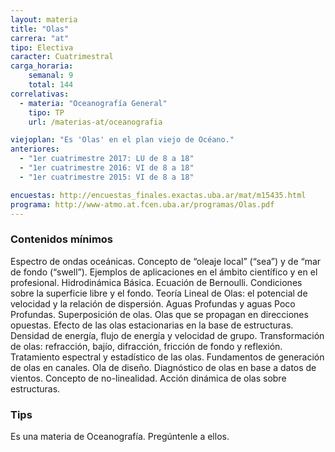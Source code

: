 ```yaml
---
layout: materia
title: "Olas"
carrera: "at"
tipo: Electiva
caracter: Cuatrimestral
carga_horaria: 
    semanal: 9
    total: 144
correlativas:
  - materia: "Oceanografía General"
    tipo: TP
    url: /materias-at/oceanografia

viejoplan: "Es 'Olas' en el plan viejo de Océano."
anteriores:
  - "1er cuatrimestre 2017: LU de 8 a 18" 
  - "1er cuatrimestre 2016: VI de 8 a 18"
  - "1er cuatrimestre 2015: VI de 8 a 18"

encuestas: http://encuestas_finales.exactas.uba.ar/mat/m15435.html
programa: http://www-atmo.at.fcen.uba.ar/programas/Olas.pdf
---
```


### Contenidos mínimos
Espectro de ondas oceánicas. Concepto de “oleaje local” (“sea”) y de “mar de fondo (“swell”). Ejemplos de aplicaciones en el ámbito científico y en el profesional. Hidrodinámica Básica. Ecuación de Bernoulli. Condiciones sobre la superficie libre y el fondo. Teoría Lineal de Olas: el potencial de velocidad y la relación de dispersión. Aguas Profundas y aguas Poco Profundas. Superposición de olas. Olas que se propagan en direcciones opuestas. Efecto de las olas estacionarias en la base de estructuras. Densidad de energía, flujo de energía y velocidad de grupo. Transformación de olas: refracción, bajío, difracción, fricción de fondo y reflexión. Tratamiento espectral y estadístico de las olas. Fundamentos de generación de olas en canales. Ola de diseño. Diagnóstico de olas en base a datos de vientos. Concepto de no-linealidad. Acción dinámica de olas sobre estructuras.

### Tips
Es una materia de Oceanografía. Pregúntenle a ellos. 